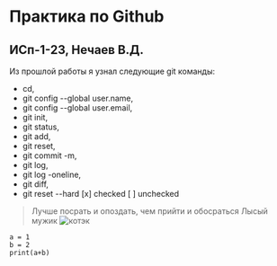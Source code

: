 # Практика по Github
## ИСп-1-23, Нечаев В.Д.
Из прошлой работы я узнал следующие git команды: 
* cd, 
* git config --global user.name, 
* git config --global user.email, 
* git init, 
* git status, 
* git add, 
* git reset, 
* git commit -m, 
* git log, 
* git log -oneline, 
* git diff, 
* git reset --hard
[x] checked
[ ] unchecked
> Лучше посрать и опоздать, чем прийти и обосраться
Лысый мужик
![котэк](https://funik.ru/wp-content/uploads/2018/10/17478da42271207e1d86.jpg "котэк")
```
a = 1
b = 2
print(a+b)
```